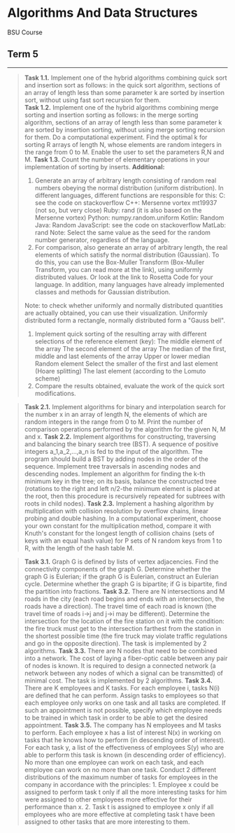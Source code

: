 # Algorithms And Data Structures

BSU Course

## Term 5

---

> **Task 1.1.** Implement one of the hybrid algorithms combining quick sort and insertion sort as follows: in the quick sort algorithm, sections of an array of length less than some parameter k are sorted by insertion sort, without using fast sort recursion for them.<br/>
**Task 1.2.** Implement one of the hybrid algorithms combining merge sorting and insertion sorting as follows: in the merge sorting algorithm, sections of an array of length less than some parameter k are sorted by insertion sorting, without using merge sorting recursion for them.
Do a computational experiment. Find the optimal k for sorting R arrays of length N, whose elements are random integers in the range from 0 to M.
Enable the user to set the parameters R,N and M.
**Task 1.3.** Count the number of elementary operations in your implementation of sorting by inserts.
**Additional:**
> 
> 1. Generate an array of arbitrary length consisting of random real numbers obeying the normal distribution (uniform distribution). In different languages, different functions are responsible for this:
> C: see the code on stackoverflow
> C++: Mersenne vortex mt19937 (not so, but very close)
> Ruby: rand (it is also based on the Mersenne vortex)
> Python: numpy.random.uniform
> Kotlin: Random
> Java: Random
> JavaScript: see the code on stackoverflow
> MatLab: rand
> Note: Select the same value as the seed for the random number generator, regardless of the language.
> 2. For comparison, also generate an array of arbitrary length, the real elements of which satisfy the normal distribution (Gaussian). To do this, you can use the Box-Muller Transform (Box-Muller Transform, you can read more at the link), using uniformly distributed values. Or look at the link to Rosetta Code for your language. In addition, many languages have already implemented classes and methods for Gaussian distribution.
> 
> Note: to check whether uniformly and normally distributed quantities are actually obtained, you can use their visualization. Uniformly distributed form a rectangle, normally distributed form a "Gauss bell".
> 
> 1. Implement quick sorting of the resulting array with different selections of the reference element (key):
> The middle element of the array
> The second element of the array
> The median of the first, middle and last elements of the array
> Upper or lower median
> Random element
> Select the smaller of the first and last element (Hoare splitting)
> The last element (according to the Lomuto scheme)
> 2. Compare the results obtained, evaluate the work of the quick sort modifications.
> 

> **Task 2.1.** Implement algorithms for binary and interpolation search for the number x in an array of length N, the elements of which are random integers in the range from 0 to M. Print the number of comparison operations performed by the algorithm for the given N, M and x.
**Task 2.2.** Implement algorithms for constructing, traversing and balancing the binary search tree (BST). A sequence of positive integers a_1,a_2,...,a_n is fed to the input of the algorithm. The program should build a BST by adding nodes in the order of the sequence. Implement tree traversals in ascending nodes and descending nodes. Implement an algorithm for finding the k-th minimum key in the tree; on its basis, balance the constructed tree (rotations to the right and left n/2-the minimum element is placed at the root, then this procedure is recursively repeated for subtrees with roots in child nodes).
**Task 2.3.** Implement a hashing algorithm by multiplication with collision resolution by overflow chains, linear probing and double hashing. In a computational experiment, choose your own constant for the multiplication method, compare it with Knuth's constant for the longest length of collision chains (sets of keys with an equal hash value) for P sets of N random keys from 1 to R, with the length of the hash table M.
> 

> **Task 3.1.** Graph G is defined by lists of vertex adjacencies. Find the connectivity components of the graph G. Determine whether the graph G is Eulerian; if the graph G is Eulerian, construct an Eulerian cycle. Determine whether the graph G is bipartite; if G is bipartite, find the partition into fractions.
**Task 3.2.** There are N intersections and M roads in the city (each road begins and ends with an intersection, the roads have a direction). The travel time of each road is known (the travel time of roads i->j and j->i may be different). Determine the intersection for the location of the fire station on it with the condition: the fire truck must get to the intersection farthest from the station in the shortest possible time (the fire truck may violate traffic regulations and go in the opposite direction). The task is implemented by 2 algorithms.
**Task 3.3.** There are N nodes that need to be combined into a network. The cost of laying a fiber-optic cable between any pair of nodes is known. It is required to design a connected network (a network between any nodes of which a signal can be transmitted) of minimal cost. The task is implemented by 2 algorithms.
**Task 3.4.** There are K employees and K tasks. For each employee i, tasks N(i) are defined that he can perform. Assign tasks to employees so that each employee only works on one task and all tasks are completed. If such an appointment is not possible, specify which employee needs to be trained in which task in order to be able to get the desired appointment.
**Task 3.5.** The company has N employees and M tasks to perform. Each employee x has a list of interest N(x) in working on tasks that he knows how to perform (in descending order of interest). For each task y, a list of the effectiveness of employees S(y) who are able to perform this task is known (in descending order of efficiency). No more than one employee can work on each task, and each employee can work on no more than one task. Conduct 2 different distributions of the maximum number of tasks for employees in the company in accordance with the principles: 1. Employee x could be assigned to perform task t only if all the more interesting tasks for        him were assigned to other employees more effective for their performance than x. 2. Task t is assigned to employee x only if all employees who are more effective at completing task t have been assigned to other tasks that are more interesting to them.

>
